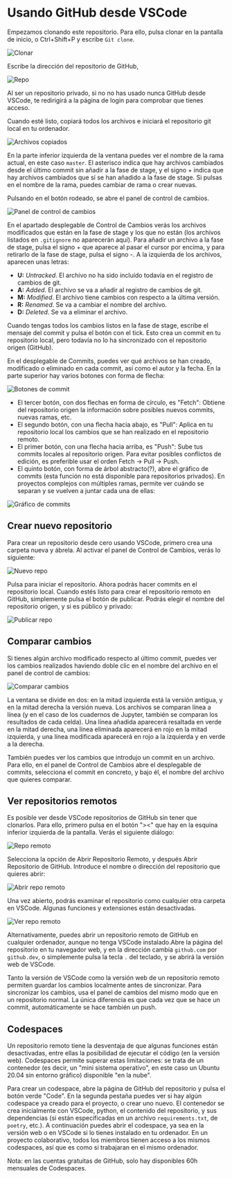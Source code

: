 # Usando GitHub desde VSCode

Empezamos clonando este repositorio. Para ello, pulsa clonar en la pantalla de inicio, o Ctrl+Shift+P y escribe `Git clone`.

![Clonar](01.png)

Escribe la dirección del repositorio de GitHub,

![Repo](02.png)

Al ser un repositorio privado, si no no has usado nunca GitHub desde VSCode, te redirigirá a la página de login para comprobar que tienes acceso.

Cuando esté listo, copiará todos los archivos e iniciará el repositorio git local en tu ordenador.

![Archivos copiados](03.png)

En la parte inferior izquierda de la ventana puedes ver el nombre de la rama actual, en este caso `master`. El asterisco indica que hay archivos cambiados desde el último commit sin añadir a la fase de stage, y el signo + indica que hay archivos cambiados que sí se han añadido a la fase de stage. Si pulsas en el nombre de la rama, puedes cambiar de rama o crear nuevas.

Pulsando en el botón rodeado, se abre el panel de control de cambios.

![Panel de control de cambios](04.png)

En el apartado desplegable de Control de Cambios verás los archivos modificados que están en la fase de stage y los que no están (los archivos listados en `.gitignore` no aparecerán aquí). Para añadir un archivo a la fase de stage, pulsa el signo + que aparece al pasar el cursor por encima, y para retirarlo de la fase de stage, pulsa el signo -. A la izquierda de los archivos, aparecen unas letras:

* **U:** *Untracked*. El archivo no ha sido incluído todavía en el registro de cambios de git.
* **A:** *Added*. El archivo se va a añadir al registro de cambios de git.
* **M:** *Modified*. El archivo tiene cambios con respecto a la última versión.
* **R:** *Renamed*. Se va a cambiar el nombre del archivo.
* **D:** *Deleted*. Se va a eliminar el archivo.

Cuando tengas todos los cambios listos en la fase de stage, escribe el mensaje del commit y pulsa el botón con el tick. Esto crea un commit en tu repositorio local, pero todavía no lo ha sincronizado con el repositorio origen (GitHub).

En el desplegable de Commits, puedes ver qué archivos se han creado, modificado o eliminado en cada commit, así como el autor y la fecha. En la parte superior hay varios botones con forma de flecha:

![Botones de commit](05.png)

* El tercer botón, con dos flechas en forma de círculo, es "Fetch": Obtiene del repositorio origen la información sobre posibles nuevos commits, nuevas ramas, etc.
* El segundo botón, con una flecha hacia abajo, es "Pull": Aplica en tu repositorio local los cambios que se han realizado en el repositorio remoto.
* El primer botón, con una flecha hacia arriba, es "Push": Sube tus commits locales al repositorio origen. Para evitar posibles conflictos de edición, es preferible usar el orden Fetch -> Pull -> Push.
* El quinto botón, con forma de árbol abstracto(?), abre el gráfico de commits (esta función no está disponible para repositorios privados). En proyectos complejos con múltiples ramas, permite ver cuándo se separan y se vuelven a juntar cada una de ellas:

![Gráfico de commits](06.png)

## Crear nuevo repositorio

Para crear un repositorio desde cero usando VSCode, primero crea una carpeta nueva y ábrela. Al activar el panel de Control de Cambios, verás lo siguiente:

![Nuevo repo](07.png)

Pulsa para iniciar el repositorio. Ahora podrás hacer commits en el repositorio local. Cuando estés listo para crear el repositorio remoto en GitHub, simplemente pulsa el botón de publicar. Podrás elegir el nombre del repositorio origen, y si es público y privado:

![Publicar repo](08.png)

## Comparar cambios

Si tienes algún archivo modificado respecto al último commit, puedes ver los cambios realizados haviendo doble clic en el nombre del archivo en el panel de control de cambios:

![Comparar cambios](16.png)

La ventana se divide en dos: en la mitad izquierda está la versión antigua, y en la mitad derecha la versión nueva. Los archivos se comparan línea a línea (y en el caso de los cuadernos de Jupyter, también se comparan los resultados de cada celda). Una línea añadida aparecerá resaltada en verde en la mitad derecha, una línea eliminada aparecerá en rojo en la mitad izquierda, y una línea modificada aparecerá en rojo a la izquierda y en verde a la derecha.

También puedes ver los cambios que introdujo un commit en un archivo. Para ello, en el panel de Control de Cambios abre el desplegable de commits, selecciona el commit en concreto, y bajo él, el nombre del archivo que quieres comparar.

## Ver repositorios remotos

Es posible ver desde VSCode repositorios de GitHub sin tener que clonarlos. Para ello, primero pulsa en el botón "><" que hay en la esquina inferior izquierda de la pantalla. Verás el siguiente diálogo:

![Repo remoto](09.png)

Selecciona la opción de Abrir Repositorio Remoto, y después Abrir Repositorio de GitHub. Introduce el nombre o dirección del repositorio que quieres abrir:

![Abrir repo remoto](10.png)

Una vez abierto, podrás examinar el repositorio como cualquier otra carpeta en VSCode. Algunas funciones y extensiones están desactivadas.

![Ver repo remoto](11.png)

Alternativamente, puedes abrir un repositorio remoto de GitHub en cualquier ordenador, aunque no tenga VSCode instalado.Abre la página del repositorio en tu navegador web, y en la dirección cambia `github.com` por `github.dev`, o simplemente pulsa la tecla `.` del teclado, y se abrirá la versión web de VSCode.

Tanto la versión de VSCode como la versión web de un repositorio remoto permiten guardar los cambios localmente antes de sincronizar. Para sincronizar los cambios, usa el panel de cambios del mismo modo que en un repositorio normal. La única diferencia es que cada vez que se hace un commit, automáticamente se hace también un push.

## Codespaces

Un repositorio remoto tiene la desventaja de que algunas funciones están desactivadas, entre ellas la posibilidad de ejecutar el código (en la versión web). Codespaces permite superar estas limitaciones: se trata de un contenedor (es decir, un "mini sistema operativo", en este caso un Ubuntu 20.04 sin entorno gráfico) disponible "en la nube".

Para crear un codespace, abre la página de GitHub del repositorio y pulsa el botón verde "Code". En la segunda pestaña puedes ver si hay algún codespace ya creado para el proyecto, o crear uno nuevo. El contenedor se crea inicialmente con VSCode, python, el contenido del repositorio, y sus dependencias (si están especificadas en un archivo `requirements.txt`, de `poetry`, etc.). A continuación puedes abrir el codespace, ya sea en la versión web o en VSCode si lo tienes instalado en tu ordenador. En un proyecto colaborativo, todos los miembros tienen acceso a los mismos codespaces, así que es como si trabajaran en el mismo ordenador.

Nota: en las cuentas gratuitas de GitHub, solo hay disponibles 60h mensuales de Codespaces.
